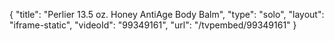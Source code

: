 {
    "title": "Perlier 13.5 oz. Honey AntiAge Body Balm",
    "type": "solo",
    "layout": "iframe-static",
    "videoId": "99349161",
    "url": "\/tvpembed\/99349161"
}